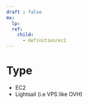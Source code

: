 ```yaml
---
draft : false
mx:
  lp:
  ref:
    child:
      - definition/ec2
---
```


# Type
- EC2
- Lightsail (i.e VPS like OVH)
